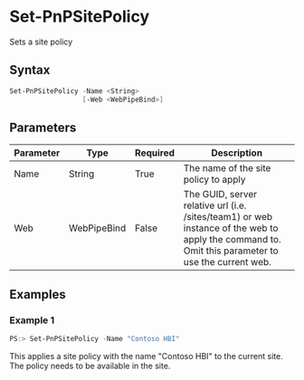 # Set-PnPSitePolicy
Sets a site policy
## Syntax
```powershell
Set-PnPSitePolicy -Name <String>
                  [-Web <WebPipeBind>]
```


## Parameters
Parameter|Type|Required|Description
---------|----|--------|-----------
|Name|String|True|The name of the site policy to apply|
|Web|WebPipeBind|False|The GUID, server relative url (i.e. /sites/team1) or web instance of the web to apply the command to. Omit this parameter to use the current web.|
## Examples

### Example 1
```powershell
PS:> Set-PnPSitePolicy -Name "Contoso HBI"
```
This applies a site policy with the name "Contoso HBI" to the current site. The policy needs to be available in the site.
